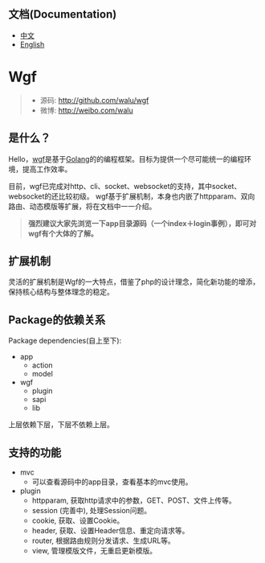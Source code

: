 ## 文档(Documentation)

* [中文](<docs/cn.md>)
* [English](<docs/en.md>)

# Wgf

> * 源码: http://github.com/walu/wgf
> * 微博: http://weibo.com/walu

## 是什么？

Hello，[wgf](<http://github.com/walu/wgf>)是基于[Golang](<golang.org>)的的编程框架。目标为提供一个尽可能统一的编程环境，提高工作效率。

目前，wgf已完成对http、cli、socket、websocket的支持，其中socket、websocket的还比较初级。
wgf基于扩展机制，本身也内嵌了httpparam、双向路由、动态模版等扩展，将在文档中一一介绍。

> **强烈建议大家先浏览一下app目录源码（一个index＋login事例），即可对wgf有个大体的了解。**

## 扩展机制

灵活的扩展机制是Wgf的一大特点，借鉴了php的设计理念，简化新功能的增添，保持核心结构与整体理念的稳定。

## Package的依赖关系

Package dependencies(自上至下):

* app
	* action
	* model
* wgf
	* plugin
	* sapi
	* lib

上层依赖下层，下层不依赖上层。

## 支持的功能

* mvc
	* 可以查看源码中的app目录，查看基本的mvc使用。
* plugin
	* httpparam, 获取http请求中的参数，GET、POST、文件上传等。
	* session (完善中), 处理Session问题。
	* cookie, 获取、设置Cookie。
	* header, 获取、设置Header信息、重定向请求等。
	* router, 根据路由规则分发请求、生成URL等。
	* view, 管理模版文件，无重启更新模版。

